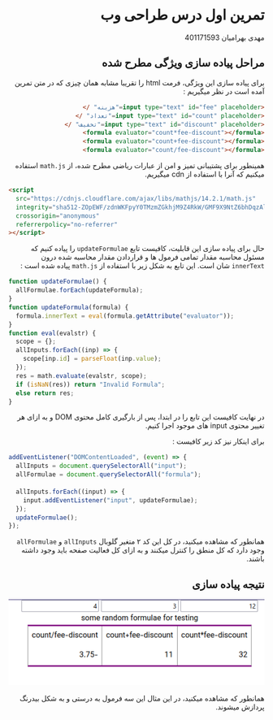<div dir="rtl">

# تمرین اول درس طراحی وب

مهدی بهرامیان
401171593

## مراحل پیاده سازی ویژگی مطرح شده

برای پیاده سازی این ویژگی،
فرمت html را تقریبا مشابه همان چیزی که
در متن تمرین آمده است در نظر میگیریم :

<div dir="rtl">

```html
<input type="text" id="fee" placeholder="هزینه" />
<input type="text" id="count" placeholder="تعداد" />
<input type="text" id="discount" placeholder="تخفیف" />
<formula evaluator="count*fee-discount"></formula>
<formula evaluator="count+fee-discount"></formula>
<formula evaluator="count/fee-discount"></formula>
```

</div>

همینطور برای پشتیبانی تمیز و امن از عبارات ریاضی مطرح شده، از
`math.js`
استفاده میکنیم که آنرا با استفاده از cdn میگیریم.

</div>

```html
<script
  src="https://cdnjs.cloudflare.com/ajax/libs/mathjs/14.2.1/math.js"
  integrity="sha512-ZOpEWF/zdnWKFpyY0TMzmZGkhjM9Z4RkW/GMF9X9NtZ6bhDqzAlWfk7NwqHPD+WriepCt3Th6+4jl4w4wkQolA=="
  crossorigin="anonymous"
  referrerpolicy="no-referrer"
></script>
```

<div dir="rtl">

حال برای پیاده سازی این قابلیت، کافیست تابع
`updateFormulae`
را پیاده کنیم که مسئول محاسبه مقدار تمامی فرمول ها و قراردادن
مقدار محاسبه شده درون
`innerText`
شان است.
این تابع به شکل زیر با استفاده از `math.js` پیاده شده است :

</div>

```js
function updateFormulae() {
  allFormulae.forEach(updateFormula);
}
function updateFormula(formula) {
  formula.innerText = eval(formula.getAttribute("evaluator"));
}
function eval(evalstr) {
  scope = {};
  allInputs.forEach((inp) => {
    scope[inp.id] = parseFloat(inp.value);
  });
  res = math.evaluate(evalstr, scope);
  if (isNaN(res)) return "Invalid Formula";
  else return res;
}
```

<div dir="rtl">

در نهایت کافیست این تابع را در ابتدا، پس از بارگیری کامل محتوی DOM و به ازای
هر تغییر محتوی input های موجود اجرا کنیم.

برای اینکار نیز کد زیر کافیست :

</div>

```js
addEventListener("DOMContentLoaded", (event) => {
  allInputs = document.querySelectorAll("input");
  allFormulae = document.querySelectorAll("formula");

  allInputs.forEach((input) => {
    input.addEventListener("input", updateFormulae);
  });
  updateFormulae();
});
```

<div dir="rtl">

همانطور که مشاهده میکنید، در کل این کد ۲ متغیر گلوبال `allInputs` و
`allFormulae` وجود دارد که کل منطق را کنترل میکنند و به ازای کل فعالیت صفحه
باید وجود داشته باشند.

## نتیجه پیاده سازی

<!-- <center>
<iframe src="index.html" width = 100%></iframe>
</center> -->

<center>
    <img src="testpic.png"/>
</center>

همانطور که مشاهده میکنید، در این مثال این سه فرمول به درستی و به شکل
بیدرنگ پردازش میشوند.

</div>
